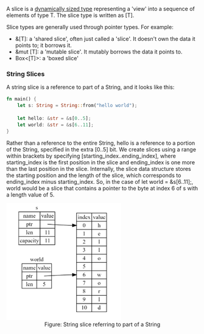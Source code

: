 A slice is a [dynamically sized type](https://doc.rust-lang.org/reference/dynamically-sized-types.html) representing a 'view' into a sequence of elements of type T. The slice type is written as [T].

Slice types are generally used through pointer types. For example:

* &[T]: a 'shared slice', often just called a 'slice'. It doesn't own the data it points to; it borrows it.
* &mut [T]: a 'mutable slice'. It mutably borrows the data it points to.
* Box<[T]>: a 'boxed slice'

### String Slices

A string slice is a reference to part of a String, and it looks like this:

```rust
fn main() {
    let s: String = String::from("hello world");

    let hello: &str = &s[0..5];
    let world: &str = &s[6..11];
}
```

Rather than a reference to the entire String, hello is a reference to a portion of the String, specified in the extra [0..5] bit. We create slices using a range within brackets by specifying [starting_index..ending_index], where starting_index is the first position in the slice and ending_index is one more than the last position in the slice. Internally, the slice data structure stores the starting position and the length of the slice, which corresponds to ending_index minus starting_index. So, in the case of let world = &s[6..11];, world would be a slice that contains a pointer to the byte at index 6 of s with a length value of 5.

<img src="img/type_str_.jpg"  style="zoom:30%">

<center>Figure: String slice referring to part of a String</center>